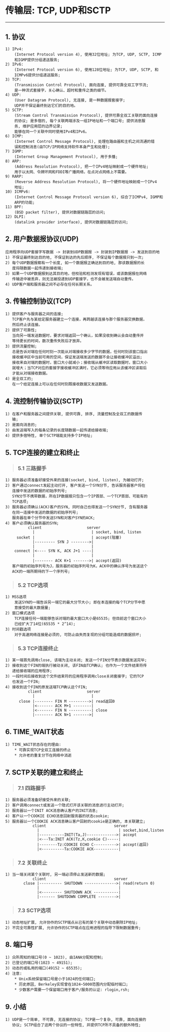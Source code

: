 # **传输层: TCP, UDP和SCTP**
***

## **1. 协议**
    1) IPv4:
        (Internet Protocol version 4), 使用32位地址; 为TCP, UDP, SCTP, ICMP
        和IGMP提供分组递送服务;
    2) IPv6:
        (Internet Protocol version 6), 使用128位地址; 为TCP, UDP, SCTP, 和
        ICMPv6提供分组递送服务;
    3) TCP:
        (Transmission Control Protocol), 面向连接, 提供可靠全双工字节流;
        是一种流式套接字，关心确认、超时和重传之类的细节。
    4) UDP:
        (User Datagram Protocol), 无连接, 是一种数据报套接字;
        UDP并不保证最终到达它们的目的地。
    5) SCTP:
        (Stream Control Transmission Protocol), 提供可靠全双工关联的面向连接
        的协议; 是多宿的, 每个关联两端涉及一组IP地址和一个端口号; 提供消息服
        务, 维护应用层的边界记录;
        能够在同一个关联中同时使用IPv4和IPv6。
    6) ICMP:
        (Internet Control Message Protocol), 处理在路由器和主机之间流通的错
        误和控制消息(由TCP/IP网络支持软件本身产生和处理);
    7) IGMP:
        (Internet Group Management Protocol), 用于多播;
    8) ARP:
        (Address Resolution Protocol), 把一个IPv4地址映射成一个硬件地址;
        用于以太网、令牌环网和FDDI等广播网络，在点对点网络上不需要。
    9) RARP:
        (Reverse Address Resolution Protocol), 将一个硬件地址映射成一个IPv4
        地址;
    10) ICMPv6:
        (Internet Control Message Protocol version 6), 综合了ICMPv4, IGMP和
        ARP的功能;
    11) BPF:
        (BSD packet filter), 提供对数据链路层的访问;
    12) DLPI:
        (datalink provider interface), 提供对数据链路层的访问;

## **2. 用户数据报协议(UDP)**
    应用程序向UDP套接字写数据 -> 封装到UDP数据报 -> 封装到IP数据报 -> 发送到目的地
    1) 不保证最终到达目的地, 不保证到达的先后顺序, 不保证每个数据报只到一次;
    2) 每个UDP数据报都有一个长度, 如一个数据报正确达到目的地, 那该数据报的长
       度将随数据一起传递到接收端;
    3) 如果一个UDP数据报到达其目的地，但校验和检测发现有错误，或该数据报在网络
       传输途中被丢弃，则无法被投递到UDP套接字，也不会被发送端自动重传。
    4) UDP客户端和服务器之间不必存在任何长期关系。

## **3. 传输控制协议(TCP)**
    1) 提供客户与服务器之间的连接;
       TCP客户先与某给定服务器建立一个连接，再跨越该连接与那个服务器交换数据，
       然后终止该连接。
    2) 提供了可靠性;
       当向另一端发送数据时，要求对端返回一个确认，如果没收到确认会自动重传并
       等待更长的时间，数次重传失败后才放弃。
    3) 提供流量控制;
       总是告诉对端在任何时刻一次能从对端接收多少字节的数据，任何时刻该窗口指出
       接收缓冲区中当前可用的空间，保证发送端发送的数据不会让接收缓冲区溢出;
       接收来自对端的数据时，窗口大小就减小；接收端从缓冲区读取数据时，窗口大小
       就增大；当TCP对应的套接字接收缓冲区满时，它必须等待应用从该缓冲区读取后
       才能从对端接收数据。
    4) 是全双工的;
       在一个给定连接上可以在任何时刻既接收数据又发送数据。

## **4. 流控制传输协议(SCTP)**
    1) 在客户和服务器之间提供关联, 提供可靠, 排序, 流量控制及全双工的数据传
       输;
    2) 是面向消息的;
    3) 由发送端写入的每条记录的长度随数据一起传递给接收端;
    4) 提供多宿特性, 单个SCTP端能支持多个IP地址;

## **5. TCP连接的建立和终止**
> ### **5.1 三路握手**
    1) 服务器必须准备好接受外来的连接(socket, bind, listen), 为被动打开;
    2) 客户通过connect发起主动打开, 客户发送一个SYN分节, 告诉服务器客户将在
       连接中发送的数据的初始序列号;
       SYN分节不携带数据，所在IP数据报只包含一个IP首部、一个TCP首部、可能有的
       TCP选项;
    3) 服务器必须确认(ACK)客户的SYN, 同时自己也得发送一个SYN分节, 含有服务器
       在同一连接中发送的数据的初始序列号;
       服务器在单个分节中发送SYN和对客户SYN的ACK;
    4) 客户必须确认服务器的SYN;
              client                    server
                |                         | socket, bind, listen
         socket |                         | accept(阻塞)
                |--------- SYN J -------->|
                |                         |
        connect |<---- SYN K, ACK J+1 ----|
                |                         |
                |-------- ACK K+1 ------->| accept(返回)
       客户端的初始序列号为J，服务器的初始序列号为K，ACK中的确认序号为发送这个
       ACK的一端所期待的下一个序列号;
> ### **5.2 TCP选项**
    1) MSS选项
        发送SYN的一端告诉另一端它的最大分节大小; 即在本连接的每个TCP分节中愿
        意接受的最大数据量;
    2) 窗口模式选项
        TCP连接任何一端能够告诉对端的最大窗口大小是65535; 但目前这个窗口大小
        已经扩大了14位(65535 * 2^14);
    3) 时间戳选项
        对于高速网络连接是必须的, 可防止由失而复现的分组可能造成的数据损坏;
> ### **5.3 TCP连接终止**
    1) 某一端首先调用close, 该端为主动关闭; 发送一个FIN分节表示数据发送完毕;
    2) 接收到这个FIN的端执行被动关闭, 该FIN由TCP确认; 也作为一个文件结束符传
       递给接收端的应用程序;
    3) 一段时间后接收到这个文件结束符的应用程序调用close关闭套接字; 它的TCP
       也发送一个FIN;
    4) 接收到这个FIN的原发送端TCP确认这个FIN;
              client                    server
                |                         |
          close |-------- FIN M --------->| read返回0
                |<------- ACK M+1 --------|
                |<------- FIN N ----------| close
                |-------- ACK N+1 ------->|


## **6. TIME`_`WAIT状态**
    1) TIME_WAIT状态存在的理由:
        * 可靠实现TCP全双工连接的终止
        * 允许老的重复分节在网络中消逝


## **7. SCTP关联的建立和终止**
> ### **7.1 四路握手**
    1) 服务器必须准备好接受外来的关联;
    2) 客户调用connect或发送一个隐式打开该关联的消息进行主动打开;
    3) 服务器以一个INIT ACK消息确认客户的INIT消息;
    4) 客户以一个COOKIE ECHO消息回射服务器的状态cookie;
    5) 服务器以一个COOKIE ACK消息确认客户回射的cookie是正确的, 本关联建立;
                client                              server
                  |                                   | socket,bind,listen
                  |-----------INIT(Ta,J)------------->| accept
                  |<---Ta:INIT ACK(Tz,K,cookie C)-----|
                  |--------Tz:COOKIE ECHO C---------->| accept(返回)
                  |<----------Ta:COOKIE ACK-----------|
> ### **7.2 关联终止**
    1) 当一端关闭某个关联时, 另一端必须停止发送新的数据;
                client                              server
            close |---------- SHUTDOWN -------------->| read(return 0)
                  |                                   |
                  |<--------- SHUTDOWN ACK -----------|
                  |------- SHUTDOWN COMPLETE -------->|
> ### **7.3 SCTP选项**
    1) 动态地址扩展, 允许协作的SCTP端点从已有的某个关联中动态删除IP地址;
    2) 不完全可靠性扩展, 允许协作的SCTP端点在应用进程的指导下限制数据重传;


## **8. 端口号**
    1) 众所周知的端口号(0 ~ 1023), 由IANA分配和控制;
    2) 已登记的端口号(1023 ~ 49151);
    3) 动态的或私用的端口(49152 ~ 65535);
    4) 注意:
        * Unix系统保留端口号是小于1024的任何端口;
        * 历史原因, Berkeley实现曾在1024~5000范围内分配临时端口;
        * 少数客户需要一个保留端口用于客户/服务的认证: rlogin,rsh;


## **9. 小结**
    1) UDP是一个简单, 不可靠, 无连接的协议; TCP是一个复杂, 可靠, 面向连接的
       协议; SCTP组合了这两个协议的一些特性, 并提供TCP所不具备的额外特性;
